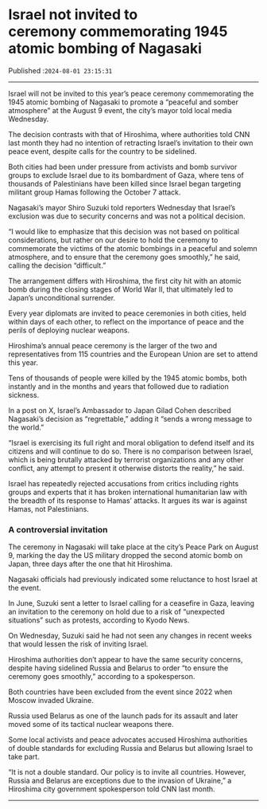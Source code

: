 # Israel not invited to ceremony commemorating 1945 atomic bombing of Nagasaki

Published :`2024-08-01 23:15:31`

---

Israel will not be invited to this year’s peace ceremony commemorating the 1945 atomic bombing of Nagasaki to promote a “peaceful and somber atmosphere” at the August 9 event, the city’s mayor told local media Wednesday.

The decision contrasts with that of Hiroshima, where authorities told CNN last month they had no intention of retracting Israel’s invitation to their own peace event, despite calls for the country to be sidelined.

Both cities had been under pressure from activists and bomb survivor groups to exclude Israel due to its bombardment of Gaza, where tens of thousands of Palestinians have been killed since Israel began targeting militant group Hamas following the October 7 attack.

Nagasaki’s mayor Shiro Suzuki told reporters Wednesday that Israel’s exclusion was due to security concerns and was not a political decision.

“I would like to emphasize that this decision was not based on political considerations, but rather on our desire to hold the ceremony to commemorate the victims of the atomic bombings in a peaceful and solemn atmosphere, and to ensure that the ceremony goes smoothly,” he said, calling the decision “difficult.”

The arrangement differs with Hiroshima, the first city hit with an atomic bomb during the closing stages of World War II, that ultimately led to Japan’s unconditional surrender.

Every year diplomats are invited to peace ceremonies in both cities, held within days of each other, to reflect on the importance of peace and the perils of deploying nuclear weapons.

Hiroshima’s annual peace ceremony is the larger of the two and representatives from 115 countries and the European Union are set to attend this year.

Tens of thousands of people were killed by the 1945 atomic bombs, both instantly and in the months and years that followed due to radiation sickness.

In a post on X, Israel’s Ambassador to Japan Gilad Cohen described Nagasaki’s decision as “regrettable,” adding it “sends a wrong message to the world.”

“Israel is exercising its full right and moral obligation to defend itself and its citizens and will continue to do so. There is no comparison between Israel, which is being brutally attacked by terrorist organizations and any other conflict, any attempt to present it otherwise distorts the reality,” he said.

Israel has repeatedly rejected accusations from critics including rights groups and experts that it has broken international humanitarian law with the breadth of its response to Hamas’ attacks. It argues its war is against Hamas, not Palestinians.

### A controversial invitation

The ceremony in Nagasaki will take place at the city’s Peace Park on August 9, marking the day the US military dropped the second atomic bomb on Japan, three days after the one that hit Hiroshima.

Nagasaki officials had previously indicated some reluctance to host Israel at the event.

In June, Suzuki sent a letter to Israel calling for a ceasefire in Gaza, leaving an invitation to the ceremony on hold due to a risk of “unexpected situations” such as protests, according to Kyodo News.

On Wednesday, Suzuki said he had not seen any changes in recent weeks that would lessen the risk of inviting Israel.

Hiroshima authorities don’t appear to have the same security concerns, despite having sidelined Russia and Belarus to order “to ensure the ceremony goes smoothly,” according to a spokesperson.

Both countries have been excluded from the event since 2022 when Moscow invaded Ukraine.

Russia used Belarus as one of the launch pads for its assault and later moved some of its tactical nuclear weapons there.

Some local activists and peace advocates accused Hiroshima authorities of double standards for excluding Russia and Belarus but allowing Israel to take part.

“It is not a double standard. Our policy is to invite all countries. However, Russia and Belarus are exceptions due to the invasion of Ukraine,” a Hiroshima city government spokesperson told CNN last month.

---

